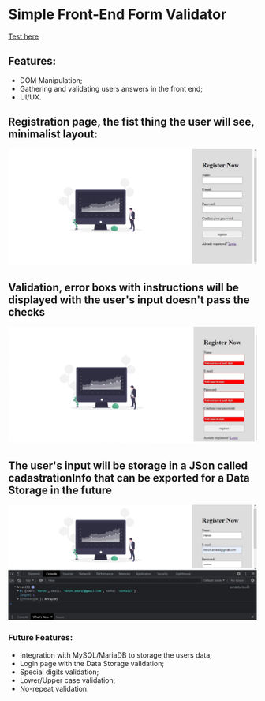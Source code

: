 # Simple Front-End Form Validator
[Test here](https://heronoa.github.io/form_validator/)
## Features:
* DOM Manipulation;
* Gathering and validating users answers in the front end;
* UI/UX.

## Registration page, the fist thing the user will see, minimalist layout:

![alt Register page](https://github.com/heronoa/form_validator/blob/master/images/body.jpg?raw=true)

## Validation, error boxs with instructions will be displayed with the user's input doesn't pass the checks
![alt Register page](https://github.com/heronoa/form_validator/blob/master/images/validation.jpg?raw=true)

## The user's input will be storage in a JSon called cadastrationInfo that can be exported for a Data Storage in the future
![alt Register page](https://github.com/heronoa/form_validator/blob/master/images/exporting.jpg?raw=true)

### Future Features: 
* Integration with MySQL/MariaDB to storage the users data;
* Login page with the Data Storage validation;
* Special digits validation;
* Lower/Upper case validation;
* No-repeat validation.